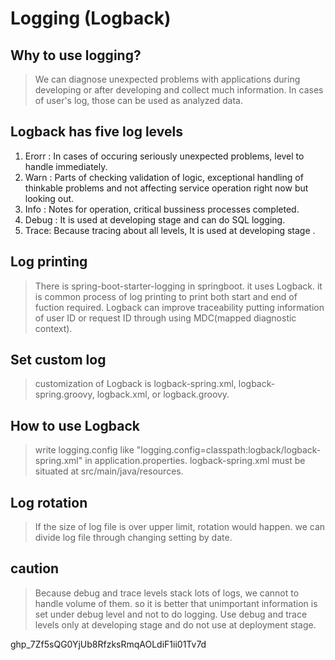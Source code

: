 # Logging (Logback)

## Why to use logging?
> We can diagnose unexpected problems with applications during developing or after developing and collect much information.
In cases of user's log, those can be used as analyzed data.

## Logback has five log levels
1. Erorr : In cases of occuring seriously unexpected problems, level to handle immediately.
2. Warn : Parts of checking validation of logic, exceptional handling of thinkable problems and not affecting service operation right now but looking out. 
3. Info : Notes for operation, critical bussiness processes completed.
4. Debug : It is used at developing stage and can do SQL logging.
5. Trace: Because tracing about all levels, It is used at developing stage .

## Log printing
> There is spring-boot-starter-logging in springboot. it uses Logback. it is common process of log printing to print both start and end of fuction required. Logback can improve traceability putting information of user ID or request ID through using MDC(mapped diagnostic context).

## Set custom log
> customization of Logback is logback-spring.xml, logback-spring.groovy, logback.xml, or logback.groovy.

## How to use Logback
> write logging.config like "logging.config=classpath:logback/logback-spring.xml" in application.properties. logback-spring.xml must be situated at src/main/java/resources.

## Log rotation
> If the size of log file is over upper limit, rotation would happen. we can divide log file through changing setting by date.

## caution
> Because debug and trace levels stack lots of logs, we cannot to handle volume of them. so it is better that unimportant information is set under debug level and not to do logging.
Use debug and trace levels only at developing stage and do not use at deployment stage.

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